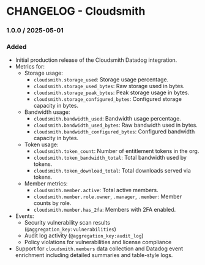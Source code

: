 # CHANGELOG - Cloudsmith

### 1.0.0 / 2025-05-01

### Added
* Initial production release of the Cloudsmith Datadog integration.
* Metrics for:
  * Storage usage:
    * `cloudsmith.storage_used`: Storage usage percentage.
    * `cloudsmith.storage_used_bytes`: Raw storage used in bytes.
    * `cloudsmith.storage_peak_bytes`: Peak storage usage in bytes.
    * `cloudsmith.storage_configured_bytes`: Configured storage capacity in bytes.
  * Bandwidth usage:
    * `cloudsmith.bandwidth_used`: Bandwidth usage percentage.
    * `cloudsmith.bandwidth_used_bytes`: Raw bandwidth used in bytes.
    * `cloudsmith.bandwidth_configured_bytes`: Configured bandwidth capacity in bytes.
  * Token usage:
    * `cloudsmith.token_count`: Number of entitlement tokens in the org.
    * `cloudsmith.token_bandwidth_total`: Total bandwidth used by tokens.
    * `cloudsmith.token_download_total`: Total downloads served via tokens.
  * Member metrics:
    * `cloudsmith.member.active`: Total active members.
    * `cloudsmith.member.role.owner`, `.manager`, `.member`: Member counts by role.
    * `cloudsmith.member.has_2fa`: Members with 2FA enabled.
* Events:
  * Security vulnerability scan results (`@aggregation_key:vulnerabilities`)
  * Audit log activity (`@aggregation_key:audit_log`)
  * Policy violations for vulnerabilities and license compliance
* Support for `cloudsmith.members` data collection and Datadog event enrichment including detailed summaries and table-style logs.